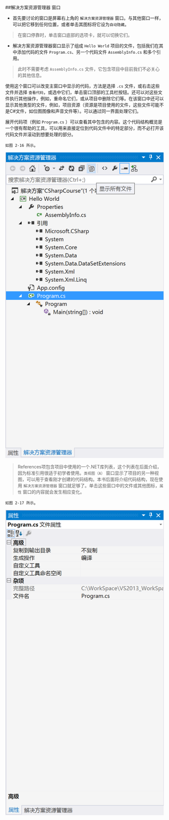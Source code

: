 ##解决方案资源管理器 窗口

* 首先要讨论的窗口是屏幕右上角的 `解决方案资源管理器` 窗口。与其他窗口一样，可以把它移到任何位置，或者单击其图标将它设为`自动隐藏`。

>在窗口停靠时，单击窗口底部的选项卡，就可以切换它们。

* 解决方案资源管理器窗口显示了组成 `Hello World` 项目的文件，包括我们在其中添加代码的文件 `Program.cs`、另一个代码文件 `AssemblyInfo.cs` 和多个引用。

>此时不需要考虑 `AssemblyInfo.cs` 文件，它包含项目中目前我们不必关心的其他信息。

使用这个窗口可以改变主窗口中显示的代码，方法是选择 `.cs` 文件，或右击这些文件并选择 `查看代码`，或选中它们，单击窗口顶部的工具栏按钮。还可以对这些文件执行其他操作，例如，重命名它们，或从项目中删除它们等。在该窗口中还可以显示其他类型的文件，例如，项目资源（资源是项目使用的文件，这些文件可能不是C#文件，如位图图像和声音文件等）。可以通过同一界面处理它们。

展开代码项（例如 `Program.cs` ）可以查看其中包含的内容。这个代码结构概览是一个很有帮助的工具，可以用来直接定位到代码文件中的特定部分，而不必打开该代码文件并滚动到想要处理的部分。


`如图 2-16 所示`。

![图2-16](/assets/2-16.png)

>References项包含项目中使用的一个.NET库列表，这个列表在后面介绍，因为标准引用很适于初学者使用。`类视图（A）` 窗口显示了项目的另一种视图，可以用于查看刚才创建的代码结构。本书后面将介绍代码结构，现在使用 `解决方案资源管理器` 窗口就足够了。单击这些窗口中的文件或其他图标，`属性` 窗口的内容就会发生相应变化。

`如图 2-17 所示`。

![图2-17](/assets/2-17.png)
